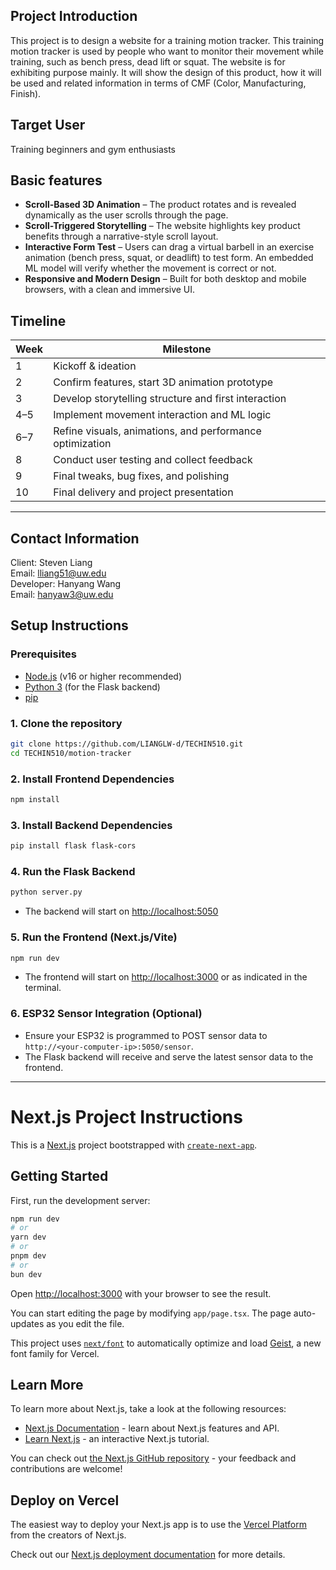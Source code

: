 ## Project Introduction
This project is to design a website for a training motion tracker. This training motion tracker is used by people who want to monitor their movement while training, such as bench press, dead lift or squat. The website is for exhibiting purpose mainly. It will show the design of this product, how it will be used and related information in terms of CMF (Color, Manufacturing, Finish).

## Target User
Training beginners and gym enthusiasts

## Basic features
- **Scroll-Based 3D Animation** – The product rotates and is revealed dynamically as the user scrolls through the page.
- **Scroll-Triggered Storytelling** – The website highlights key product benefits through a narrative-style scroll layout.
- **Interactive Form Test** – Users can drag a virtual barbell in an exercise animation (bench press, squat, or deadlift) to test form. An embedded ML model will verify whether the movement is correct or not.
- **Responsive and Modern Design** – Built for both desktop and mobile browsers, with a clean and immersive UI.

## Timeline
| Week | Milestone |
|------|-----------|
| 1    | Kickoff & ideation |
| 2    | Confirm features, start 3D animation prototype |
| 3    | Develop storytelling structure and first interaction |
| 4–5  | Implement movement interaction and ML logic |
| 6–7  | Refine visuals, animations, and performance optimization |
| 8    | Conduct user testing and collect feedback |
| 9    | Final tweaks, bug fixes, and polishing |
| 10   | Final delivery and project presentation |

---

## Contact Information
Client: Steven Liang  
Email: lliang51@uw.edu  
Developer: Hanyang Wang  
Email: hanyaw3@uw.edu

## Setup Instructions

### Prerequisites
- [Node.js](https://nodejs.org/) (v16 or higher recommended)
- [Python 3](https://www.python.org/) (for the Flask backend)
- [pip](https://pip.pypa.io/en/stable/)

### 1. Clone the repository
```bash
git clone https://github.com/LIANGLW-d/TECHIN510.git
cd TECHIN510/motion-tracker
```

### 2. Install Frontend Dependencies
```bash
npm install
```

### 3. Install Backend Dependencies
```bash
pip install flask flask-cors
```

### 4. Run the Flask Backend
```bash
python server.py
```
- The backend will start on [http://localhost:5050](http://localhost:5050)

### 5. Run the Frontend (Next.js/Vite)
```bash
npm run dev
```
- The frontend will start on [http://localhost:3000](http://localhost:3000) or as indicated in the terminal.

### 6. ESP32 Sensor Integration (Optional)
- Ensure your ESP32 is programmed to POST sensor data to `http://<your-computer-ip>:5050/sensor`.
- The Flask backend will receive and serve the latest sensor data to the frontend.

---

# Next.js Project Instructions

This is a [Next.js](https://nextjs.org) project bootstrapped with [`create-next-app`](https://nextjs.org/docs/app/api-reference/cli/create-next-app).

## Getting Started

First, run the development server:

```bash
npm run dev
# or
yarn dev
# or
pnpm dev
# or
bun dev
```

Open [http://localhost:3000](http://localhost:3000) with your browser to see the result.

You can start editing the page by modifying `app/page.tsx`. The page auto-updates as you edit the file.

This project uses [`next/font`](https://nextjs.org/docs/app/building-your-application/optimizing/fonts) to automatically optimize and load [Geist](https://vercel.com/font), a new font family for Vercel.

## Learn More

To learn more about Next.js, take a look at the following resources:

- [Next.js Documentation](https://nextjs.org/docs) - learn about Next.js features and API.
- [Learn Next.js](https://nextjs.org/learn) - an interactive Next.js tutorial.

You can check out [the Next.js GitHub repository](https://github.com/vercel/next.js) - your feedback and contributions are welcome!

## Deploy on Vercel

The easiest way to deploy your Next.js app is to use the [Vercel Platform](https://vercel.com/new?utm_medium=default-template&filter=next.js&utm_source=create-next-app&utm_campaign=create-next-app-readme) from the creators of Next.js.

Check out our [Next.js deployment documentation](https://nextjs.org/docs/app/building-your-application/deploying) for more details.
